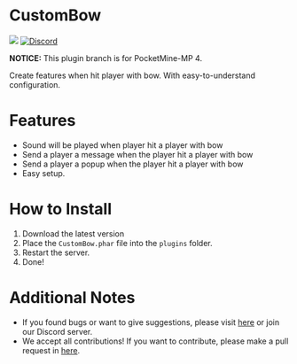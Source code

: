 # CustomBow

<a href="https://poggit.pmmp.io/p/CustomBow"><img src="https://poggit.pmmp.io/shield.dl.total/CustomBow"></a>
[![Discord](https://img.shields.io/discord/1100650029573738508.svg?label=&logo=discord&logoColor=ffffff&color=7389D8&labelColor=6A7EC2)](https://discord.gg/yAhsgskaGy)

**NOTICE:** This plugin branch is for PocketMine-MP 4.

Create features when hit player with bow.
With easy-to-understand configuration.

# Features

- Sound will be played when player hit a player with bow
- Send a player a message when the player hit a player with bow
- Send a player a popup when the player hit a player with bow
- Easy setup.

# How to Install

1. Download the latest version
2. Place the `CustomBow.phar` file into the `plugins` folder.
3. Restart the server.
4. Done!

# Additional Notes

- If you found bugs or want to give suggestions, please visit <a href="https://github.com/David-pm-pl/CustomBow/issues">here</a> or join our Discord server.
- We accept all contributions! If you want to contribute, please make a pull request in <a href="https://github.com/David-pm-pl/CustomBow/pulls">here</a>.
